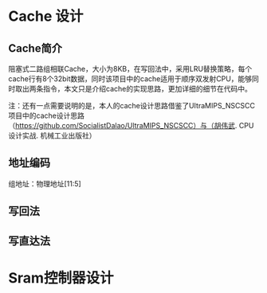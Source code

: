 # Cache 设计
## Cache简介
阻塞式二路组相联Cache，大小为8KB，在写回法中，采用LRU替换策略，每个cache行有8个32bit数据，同时该项目中的cache适用于顺序双发射CPU，能够同时取出两条指令，本文只是介绍cache的实现思路，更加详细的细节在代码中。

注：还有一点需要说明的是，本人的cache设计思路借鉴了UItraMIPS_NSCSCC项目中的cache设计思路（https://github.com/SocialistDalao/UltraMIPS_NSCSCC）与（胡伟武. CPU设计实战. 机械工业出版社）

## 地址编码
组地址：物理地址[11:5]

## 写回法


## 写直达法



# Sram控制器设计